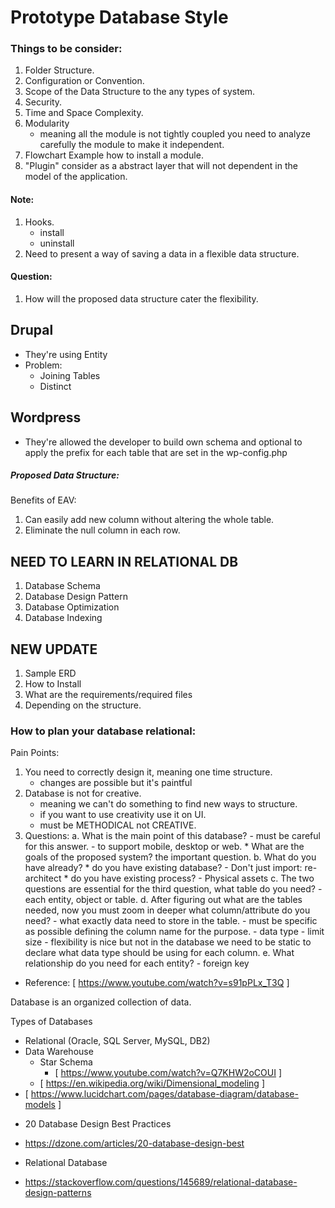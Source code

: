 
# Prototype Database Style #

### Things to be consider: ###
1. Folder Structure.
2. Configuration or Convention.
3. Scope of the Data Structure to the any types of system.
4. Security.
5. Time and Space Complexity.
6. Modularity
    - meaning all the module is not tightly coupled you need to analyze carefully the module
    to make it independent.
7. Flowchart Example how to install a module.
8. "Plugin" consider as a abstract layer that will not dependent in the model of the application.

#### Note: #####
1. Hooks.
    - install
    - uninstall
2. Need to present a way of saving a data in a flexible data structure.

#### Question: ####
1. How will the proposed data structure cater the flexibility.

## Drupal
- They're using Entity
- Problem:
    - Joining Tables
    - Distinct

## Wordpress
- They're allowed the developer to build own schema and optional to apply the prefix for each table
that are set in the wp-config.php

##### Proposed Data Structure: #####

Benefits of EAV:
1. Can easily add new column without altering the whole table.
2. Eliminate the null column in each row.

## NEED TO LEARN IN RELATIONAL DB ##
1. Database Schema
2. Database Design Pattern
3. Database Optimization
4. Database Indexing

## NEW UPDATE ##
1. Sample ERD
2. How to Install
3. What are the requirements/required files
4. Depending on the structure.



### How to plan your database relational: ###

Pain Points:

1. You need to correctly design it, meaning one time structure.
    - changes are possible but it's paintful
2. Database is not for creative.
    - meaning we can't do something to find new ways to structure.
    - if you want to use creativity use it on UI.
    - must be METHODICAL not CREATIVE.
3. Questions:
    a. What is the main point of this database?
        - must be careful for this answer.
        - to support mobile, desktop or web.
        * What are the goals of the proposed system? the important question.
    b. What do you have already? 
        * do you have existing database?
            - Don't just import: re-architect
        * do you have existing process?
            - Physical assets 
    c. The two questions are essential for the third question, what table do you need?
        - each entity, object or table.
    d. After figuring out what are the tables needed, now you must zoom in deeper what column/attribute do you need?
        - what exactly data need to store in the table.
        - must be specific as possible defining the column name for the purpose.
        - data type
        - limit size
        - flexibility is nice but not in the database we need to be static to declare what data type should be using for each column.
    e. What relationship do you need for each entity?
        - foreign key
- Reference:
    [ https://www.youtube.com/watch?v=s91pPLx_T3Q ]

Database is an organized collection of data.

Types of Databases
- Relational (Oracle, SQL Server, MySQL, DB2)
- Data Warehouse
    - Star Schema
        - [ https://www.youtube.com/watch?v=Q7KHW2oCOUI ]
    - [ https://en.wikipedia.org/wiki/Dimensional_modeling ]
- [ https://www.lucidchart.com/pages/database-diagram/database-models ]

* 20 Database Design Best Practices
- https://dzone.com/articles/20-database-design-best

* Relational Database
- https://stackoverflow.com/questions/145689/relational-database-design-patterns
